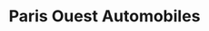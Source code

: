 ---
title: "Paris Ouest Automobiles"
url: /bezons/paris-ouest-automobiles/
shop: réparation de voitures
---